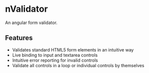 nValidator
============

An angular form validator.

<h2>Features</h2>

<ul>
    <li>Validates standard HTML5 form elements in an intuitive way</li>
    <li>Live binding to input and textarea controls</li>
    <li>Intuitive error reporting for invalid controls</li>
    <li>Validate all controls in a loop or individual controls by themselves</li>    
</ul>
